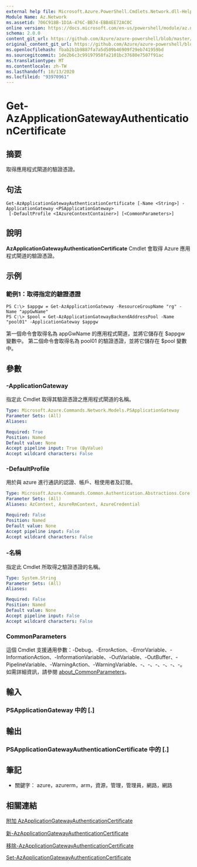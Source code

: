 ```yaml
---
external help file: Microsoft.Azure.PowerShell.Cmdlets.Network.dll-Help.xml
Module Name: Az.Network
ms.assetid: 706C918B-1D1A-476C-BB74-EBB4EE72AC0C
online version: https://docs.microsoft.com/en-us/powershell/module/az.network/get-azapplicationgatewayauthenticationcertificate
schema: 2.0.0
content_git_url: https://github.com/Azure/azure-powershell/blob/master/src/Network/Network/help/Get-AzApplicationGatewayAuthenticationCertificate.md
original_content_git_url: https://github.com/Azure/azure-powershell/blob/master/src/Network/Network/help/Get-AzApplicationGatewayAuthenticationCertificate.md
ms.openlocfilehash: fbab2b1b9887fa7a5d509b46909f29eb741959bd
ms.sourcegitcommit: 1de2b6c3c99197958fa2101bc37680e7507f91ac
ms.translationtype: MT
ms.contentlocale: zh-TW
ms.lasthandoff: 10/13/2020
ms.locfileid: "93970961"
---
```

# Get-AzApplicationGatewayAuthenticationCertificate

## 摘要
取得應用程式閘道的驗證憑證。

## 句法

```
Get-AzApplicationGatewayAuthenticationCertificate [-Name <String>] -ApplicationGateway <PSApplicationGateway>
 [-DefaultProfile <IAzureContextContainer>] [<CommonParameters>]
```

## 說明
**AzApplicationGatewayAuthenticationCertificate** Cmdlet 會取得 Azure 應用程式閘道的驗證憑證。

## 示例

### 範例1：取得指定的驗證憑證
```
PS C:\> $appgw = Get-AzApplicationGateway -ResourceGroupName "rg" -Name "appGwName"
PS C:\> $pool = Get-AzApplicationGatewayBackendAddressPool -Name "pool01" -ApplicationGateway $appgw
```

第一個命令會取得名為 appGwName 的應用程式閘道，並將它儲存在 $appgw 變數中。
第二個命令會取得名為 pool01 的驗證憑證，並將它儲存在 $pool 變數中。

## 參數

### -ApplicationGateway
指定此 Cmdlet 取得其驗證憑證之應用程式閘道的名稱。

```yaml
Type: Microsoft.Azure.Commands.Network.Models.PSApplicationGateway
Parameter Sets: (All)
Aliases:

Required: True
Position: Named
Default value: None
Accept pipeline input: True (ByValue)
Accept wildcard characters: False
```

### -DefaultProfile
用於與 azure 進行通訊的認證、帳戶、租使用者及訂閱。

```yaml
Type: Microsoft.Azure.Commands.Common.Authentication.Abstractions.Core.IAzureContextContainer
Parameter Sets: (All)
Aliases: AzContext, AzureRmContext, AzureCredential

Required: False
Position: Named
Default value: None
Accept pipeline input: False
Accept wildcard characters: False
```

### -名稱
指定此 Cmdlet 所取得之驗證憑證的名稱。

```yaml
Type: System.String
Parameter Sets: (All)
Aliases:

Required: False
Position: Named
Default value: None
Accept pipeline input: False
Accept wildcard characters: False
```

### CommonParameters
這個 Cmdlet 支援通用參數：-Debug、-ErrorAction、-ErrorVariable、-InformationAction、-InformationVariable、-OutVariable、-OutBuffer、-PipelineVariable、-WarningAction、-WarningVariable、-、-、-、-、-、-。 如需詳細資訊，請參閱 [about_CommonParameters](http://go.microsoft.com/fwlink/?LinkID=113216)。

## 輸入

### PSApplicationGateway 中的 [.]

## 輸出

### PSApplicationGatewayAuthenticationCertificate 中的 [.]

## 筆記
* 關鍵字： azure，azurerm，arm，資源，管理，管理員，網路，網路

## 相關連結

[附加 AzApplicationGatewayAuthenticationCertificate](./Add-AzApplicationGatewayAuthenticationCertificate.md)

[新-AzApplicationGatewayAuthenticationCertificate](./New-AzApplicationGatewayAuthenticationCertificate.md)

[移除-AzApplicationGatewayAuthenticationCertificate](./Remove-AzApplicationGatewayAuthenticationCertificate.md)

[Set-AzApplicationGatewayAuthenticationCertificate](./Set-AzApplicationGatewayAuthenticationCertificate.md)


